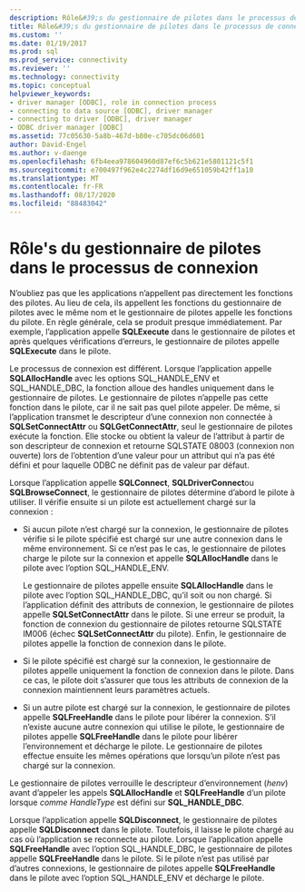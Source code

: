 ```yaml
---
description: Rôle&#39;s du gestionnaire de pilotes dans le processus de connexion
title: Rôle&#39;s du gestionnaire de pilotes dans le processus de connexion | Microsoft Docs
ms.custom: ''
ms.date: 01/19/2017
ms.prod: sql
ms.prod_service: connectivity
ms.reviewer: ''
ms.technology: connectivity
ms.topic: conceptual
helpviewer_keywords:
- driver manager [ODBC], role in connection process
- connecting to data source [ODBC], driver manager
- connecting to driver [ODBC], driver manager
- ODBC driver manager [ODBC]
ms.assetid: 77c05630-5a8b-467d-b80e-c705dc06d601
author: David-Engel
ms.author: v-daenge
ms.openlocfilehash: 6fb4eea978604960d87ef6c5b621e5801121c5f1
ms.sourcegitcommit: e700497f962e4c2274df16d9e651059b42ff1a10
ms.translationtype: MT
ms.contentlocale: fr-FR
ms.lasthandoff: 08/17/2020
ms.locfileid: "88483042"
---
```

# <a name="driver-manager39s-role-in-the-connection-process"></a>Rôle&#39;s du gestionnaire de pilotes dans le processus de connexion
N’oubliez pas que les applications n’appellent pas directement les fonctions des pilotes. Au lieu de cela, ils appellent les fonctions du gestionnaire de pilotes avec le même nom et le gestionnaire de pilotes appelle les fonctions du pilote. En règle générale, cela se produit presque immédiatement. Par exemple, l’application appelle **SQLExecute** dans le gestionnaire de pilotes et après quelques vérifications d’erreurs, le gestionnaire de pilotes appelle **SQLExecute** dans le pilote.  
  
 Le processus de connexion est différent. Lorsque l’application appelle **SQLAllocHandle** avec les options SQL_HANDLE_ENV et SQL_HANDLE_DBC, la fonction alloue des handles uniquement dans le gestionnaire de pilotes. Le gestionnaire de pilotes n’appelle pas cette fonction dans le pilote, car il ne sait pas quel pilote appeler. De même, si l’application transmet le descripteur d’une connexion non connectée à **SQLSetConnectAttr** ou **SQLGetConnectAttr**, seul le gestionnaire de pilotes exécute la fonction. Elle stocke ou obtient la valeur de l’attribut à partir de son descripteur de connexion et retourne SQLSTATE 08003 (connexion non ouverte) lors de l’obtention d’une valeur pour un attribut qui n’a pas été défini et pour laquelle ODBC ne définit pas de valeur par défaut.  
  
 Lorsque l’application appelle **SQLConnect**, **SQLDriverConnect**ou **SQLBrowseConnect**, le gestionnaire de pilotes détermine d’abord le pilote à utiliser. Il vérifie ensuite si un pilote est actuellement chargé sur la connexion :  
  
-   Si aucun pilote n’est chargé sur la connexion, le gestionnaire de pilotes vérifie si le pilote spécifié est chargé sur une autre connexion dans le même environnement. Si ce n’est pas le cas, le gestionnaire de pilotes charge le pilote sur la connexion et appelle **SQLAllocHandle** dans le pilote avec l’option SQL_HANDLE_ENV.  
  
     Le gestionnaire de pilotes appelle ensuite **SQLAllocHandle** dans le pilote avec l’option SQL_HANDLE_DBC, qu’il soit ou non chargé. Si l’application définit des attributs de connexion, le gestionnaire de pilotes appelle **SQLSetConnectAttr** dans le pilote. Si une erreur se produit, la fonction de connexion du gestionnaire de pilotes retourne SQLSTATE IM006 (échec **SQLSetConnectAttr** du pilote). Enfin, le gestionnaire de pilotes appelle la fonction de connexion dans le pilote.  
  
-   Si le pilote spécifié est chargé sur la connexion, le gestionnaire de pilotes appelle uniquement la fonction de connexion dans le pilote. Dans ce cas, le pilote doit s’assurer que tous les attributs de connexion de la connexion maintiennent leurs paramètres actuels.  
  
-   Si un autre pilote est chargé sur la connexion, le gestionnaire de pilotes appelle **SQLFreeHandle** dans le pilote pour libérer la connexion. S’il n’existe aucune autre connexion qui utilise le pilote, le gestionnaire de pilotes appelle **SQLFreeHandle** dans le pilote pour libérer l’environnement et décharge le pilote. Le gestionnaire de pilotes effectue ensuite les mêmes opérations que lorsqu’un pilote n’est pas chargé sur la connexion.  
  
 Le gestionnaire de pilotes verrouille le descripteur d’environnement (*henv*) avant d’appeler les appels **SQLAllocHandle** et **SQLFreeHandle** d’un pilote lorsque *comme HandleType* est défini sur **SQL_HANDLE_DBC**.  
  
 Lorsque l’application appelle **SQLDisconnect**, le gestionnaire de pilotes appelle **SQLDisconnect** dans le pilote. Toutefois, il laisse le pilote chargé au cas où l’application se reconnecte au pilote. Lorsque l’application appelle **SQLFreeHandle** avec l’option SQL_HANDLE_DBC, le gestionnaire de pilotes appelle **SQLFreeHandle** dans le pilote. Si le pilote n’est pas utilisé par d’autres connexions, le gestionnaire de pilotes appelle **SQLFreeHandle** dans le pilote avec l’option SQL_HANDLE_ENV et décharge le pilote.
